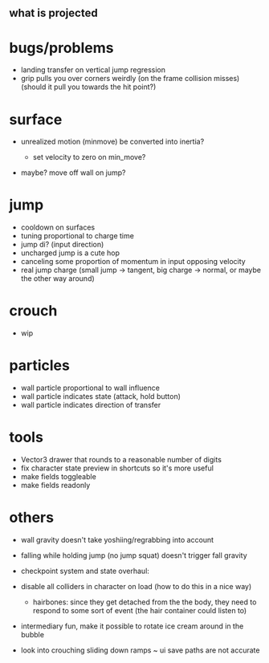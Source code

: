 what is projected
---

# bugs/problems
- landing transfer on vertical jump regression
- grip pulls you over corners weirdly (on the frame collision misses) (should it pull you towards the hit point?)

# surface
- unrealized motion (minmove) be converted into inertia?
  - set velocity to zero on min_move?

- maybe? move off wall on jump?

# jump
- cooldown on surfaces
- tuning proportional to charge time
- jump di? (input direction)
- uncharged jump is a cute hop
- canceling some proportion of momentum in input opposing velocity
- real jump charge (small jump -> tangent, big charge -> normal, or maybe the other way around)

# crouch

- wip

# particles

- wall particle proportional to wall influence
- wall particle indicates state (attack, hold button)
- wall particle indicates direction of transfer

# tools

- Vector3 drawer that rounds to a reasonable number of digits
- fix character state preview in shortcuts so it's more useful
- make fields toggleable
- make fields readonly

# others

- wall gravity doesn't take yoshiing/regrabbing into account
- falling while holding jump (no jump squat) doesn't trigger fall gravity

- checkpoint system and state overhaul:
- disable all colliders in character on load (how to do this in a nice way)
  - hairbones: since they get detached from the the body, they need to respond to some sort of event (the hair container could listen to)
- intermediary fun, make it possible to rotate ice cream around in the bubble

- look into crouching sliding down ramps
~ ui save paths are not accurate